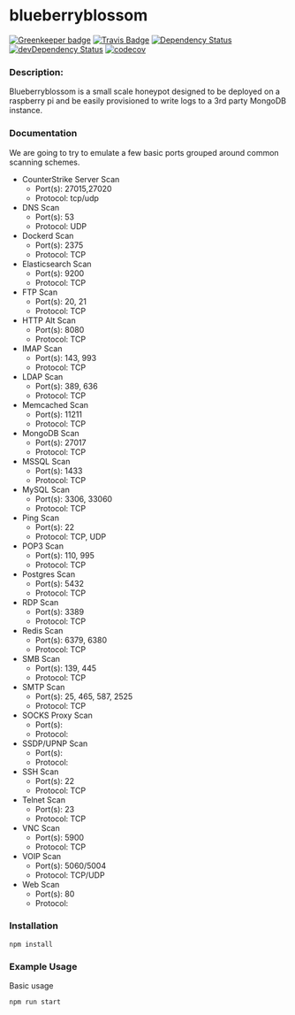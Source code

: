blueberryblossom
=========

[![Greenkeeper badge](https://badges.greenkeeper.io/wh-iterabb-it/blueberryblossom.svg)](https://greenkeeper.io/)
[![Travis Badge](https://travis-ci.org/wh-iterabb-it/blueberryblossom.svg?branch=master)](https://travis-ci.org/wh-iterabb-it/blueberryblossom)
[![Dependency Status](https://img.shields.io/david/wh-iterabb-it/blueberryblossom.svg?style=flat)](https://david-dm.org/wh-iterabb-it/blueberryblossom#info=Dependencies)
[![devDependency Status](https://img.shields.io/david/dev/wh-iterabb-it/blueberryblossom.svg?style=flat)](https://david-dm.org/wh-iterabb-it/blueberryblossom#info=devDependencies)
[![codecov](https://codecov.io/gh/wh-iterabb-it/blueberryblossom/branch/master/graph/badge.svg)](https://codecov.io/gh/wh-iterabb-it/blueberryblossom)


### Description:

Blueberryblossom is a small scale honeypot designed to be deployed on a raspberry pi and be easily provisioned to write logs to a 3rd party MongoDB instance.

### Documentation

We are going to try to emulate a few basic ports grouped around common scanning schemes.

 * CounterStrike Server Scan
    - Port(s): 27015,27020
    - Protocol: tcp/udp
 * DNS Scan
    - Port(s): 53
    - Protocol: UDP
 * Dockerd Scan
    - Port(s): 2375
    - Protocol: TCP
 * Elasticsearch Scan
    - Port(s): 9200
    - Protocol: TCP
 * FTP Scan
    - Port(s): 20, 21
    - Protocol: TCP
 * HTTP Alt Scan
    - Port(s): 8080
    - Protocol: TCP
 * IMAP Scan
    - Port(s): 143, 993
    - Protocol: TCP
 * LDAP Scan
    - Port(s): 389, 636
    - Protocol: TCP
 * Memcached Scan
    - Port(s): 11211
    - Protocol: TCP
 * MongoDB Scan
    - Port(s): 27017
    - Protocol: TCP
 * MSSQL Scan
    - Port(s): 1433
    - Protocol: TCP
 * MySQL Scan
    - Port(s): 3306, 33060
    - Protocol: TCP
 * Ping Scan
    - Port(s): 22
    - Protocol: TCP, UDP
 * POP3 Scan
    - Port(s): 110, 995
    - Protocol: TCP
 * Postgres Scan
    - Port(s): 5432
    - Protocol: TCP
 * RDP Scan
    - Port(s): 3389
    - Protocol: TCP
 * Redis Scan
    - Port(s): 6379, 6380
    - Protocol: TCP
 * SMB Scan
    - Port(s): 139, 445
    - Protocol: TCP
 * SMTP Scan
    - Port(s): 25, 465, 587, 2525
    - Protocol: TCP
 * SOCKS Proxy Scan
    - Port(s):
    - Protocol:
 * SSDP/UPNP Scan
    - Port(s):
    - Protocol:
 * SSH Scan
    - Port(s): 22
    - Protocol: TCP
 * Telnet Scan
    - Port(s): 23
    - Protocol: TCP
 * VNC Scan
    - Port(s): 5900
    - Protocol: TCP
 * VOIP Scan
    - Port(s): 5060/5004
    - Protocol: TCP/UDP
 * Web Scan
    - Port(s): 80
    - Protocol:


### Installation

```
npm install
```
### Example Usage

Basic usage
```
npm run start
```
